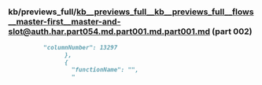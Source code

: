 ### kb/previews_full/kb__previews_full__kb__previews_full__flows__master-first__master-and-slot@auth.har.part054.md.part001.md.part001.md (part 002)

```md
          "columnNumber": 13297
                },
                {
                  "functionName": "",
                  "
```

```
